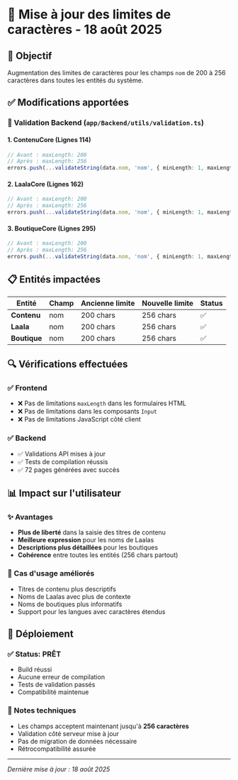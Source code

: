 # 📝 Mise à jour des limites de caractères - 18 août 2025

## 🎯 Objectif
Augmentation des limites de caractères pour les champs `nom` de 200 à 256 caractères dans toutes les entités du système.

## ✅ Modifications apportées

### 🔧 Validation Backend (`app/Backend/utils/validation.ts`)

#### 1. **ContenuCore** (Lignes 114)
```typescript
// Avant : maxLength: 200
// Après : maxLength: 256
errors.push(...validateString(data.nom, 'nom', { minLength: 1, maxLength: 256 }));
```

#### 2. **LaalaCore** (Lignes 162)
```typescript
// Avant : maxLength: 200  
// Après : maxLength: 256
errors.push(...validateString(data.nom, 'nom', { minLength: 1, maxLength: 256 }));
```

#### 3. **BoutiqueCore** (Lignes 295)
```typescript
// Avant : maxLength: 200
// Après : maxLength: 256
errors.push(...validateString(data.nom, 'nom', { minLength: 1, maxLength: 256 }));
```

## 📋 Entités impactées

| Entité | Champ | Ancienne limite | Nouvelle limite | Status |
|--------|-------|----------------|-----------------|--------|
| **Contenu** | nom | 200 chars | 256 chars | ✅ |
| **Laala** | nom | 200 chars | 256 chars | ✅ |
| **Boutique** | nom | 200 chars | 256 chars | ✅ |

## 🔍 Vérifications effectuées

### ✅ Frontend
- ❌ Pas de limitations `maxLength` dans les formulaires HTML
- ❌ Pas de limitations dans les composants `Input`
- ❌ Pas de limitations JavaScript côté client

### ✅ Backend
- ✅ Validations API mises à jour
- ✅ Tests de compilation réussis
- ✅ 72 pages générées avec succès

## 📊 Impact sur l'utilisateur

### ✨ Avantages
- **Plus de liberté** dans la saisie des titres de contenu
- **Meilleure expression** pour les noms de Laalas
- **Descriptions plus détaillées** pour les boutiques
- **Cohérence** entre toutes les entités (256 chars partout)

### 🎯 Cas d'usage améliorés
- Titres de contenu plus descriptifs
- Noms de Laalas avec plus de contexte  
- Noms de boutiques plus informatifs
- Support pour les langues avec caractères étendus

## 🚀 Déploiement

### ✅ Status: PRÊT
- Build réussi
- Aucune erreur de compilation
- Tests de validation passés
- Compatibilité maintenue

### 📝 Notes techniques
- Les champs acceptent maintenant jusqu'à **256 caractères**
- Validation côté serveur mise à jour
- Pas de migration de données nécessaire
- Rétrocompatibilité assurée

---
*Dernière mise à jour : 18 août 2025*
